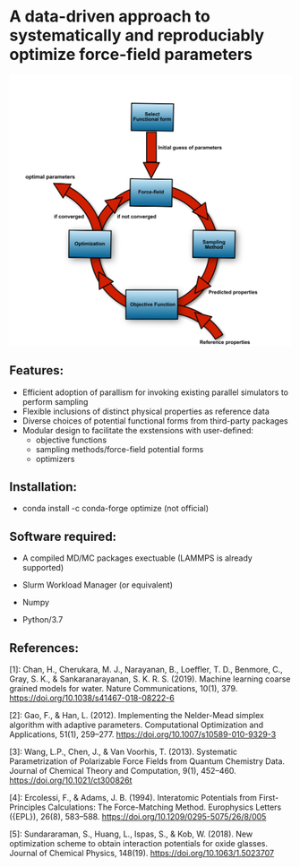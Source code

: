 # A data-driven approach to systematically and reproduciably optimize force-field parameters 

<img src="workflow.png" width="1000">

## Features: 
* Efficient adoption of parallism for invoking existing parallel simulators to perform sampling  
* Flexible inclusions of distinct physical properties as reference data  
* Diverse choices of potential functional forms from third-party packages 
* Modular design to facilitate the exstensions with user-defined:  
    - objective functions 
    - sampling methods/force-field potential forms
    - optimizers 
    

## Installation: 

* conda install -c conda-forge optimize (not official)

## Software required:

* A compiled MD/MC packages exectuable (LAMMPS is already supported) 

* Slurm Workload Manager (or equivalent) 

* Numpy  

* Python/3.7  

## References: 

[1]: Chan, H., Cherukara, M. J., Narayanan, B., Loeffler, T. D., Benmore, C., Gray, S. K., & Sankaranarayanan, S. K. R. S. (2019). Machine learning coarse grained models for water. Nature Communications, 10(1), 379. https://doi.org/10.1038/s41467-018-08222-6 

[2]: Gao, F., & Han, L. (2012). Implementing the Nelder-Mead simplex algorithm with adaptive parameters. Computational Optimization and Applications, 51(1), 259–277. https://doi.org/10.1007/s10589-010-9329-3   

[3]: Wang, L.P., Chen, J., & Van Voorhis, T. (2013). Systematic Parametrization of Polarizable Force Fields from Quantum Chemistry Data. Journal of Chemical Theory and Computation, 9(1), 452–460. https://doi.org/10.1021/ct300826t  

[4]: Ercolessi, F., & Adams, J. B. (1994). Interatomic Potentials from First-Principles Calculations: The Force-Matching Method. Europhysics Letters ({EPL}), 26(8), 583–588. https://doi.org/10.1209/0295-5075/26/8/005  

[5]: Sundararaman, S., Huang, L., Ispas, S., & Kob, W. (2018). New optimization scheme to obtain interaction potentials for oxide glasses. Journal of Chemical Physics, 148(19). https://doi.org/10.1063/1.5023707 
